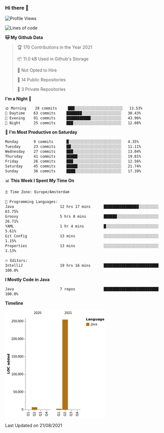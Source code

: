 ### Hi there 👋


<!--START_SECTION:waka-->
![Profile Views](http://img.shields.io/badge/Profile%20Views-1-blue)

![Lines of code](https://img.shields.io/badge/From%20Hello%20World%20I%27ve%20Written-263627%20lines%20of%20code-blue)

**🐱 My Github Data** 

> 🏆 170 Contributions in the Year 2021
 > 
> 📦 11.0 kB Used in Github's Storage 
 > 
> 🚫 Not Opted to Hire
 > 
> 📜 14 Public Repositories 
 > 
> 🔑 3 Private Repositories  
 > 
**I'm a Night 🦉** 

```text
🌞 Morning    28 commits     ███░░░░░░░░░░░░░░░░░░░░░░   13.53% 
🌆 Daytime    63 commits     ███████░░░░░░░░░░░░░░░░░░   30.43% 
🌃 Evening    91 commits     ███████████░░░░░░░░░░░░░░   43.96% 
🌙 Night      25 commits     ███░░░░░░░░░░░░░░░░░░░░░░   12.08%

```
📅 **I'm Most Productive on Saturday** 

```text
Monday       9 commits      █░░░░░░░░░░░░░░░░░░░░░░░░   4.35% 
Tuesday      23 commits     ██░░░░░░░░░░░░░░░░░░░░░░░   11.11% 
Wednesday    27 commits     ███░░░░░░░░░░░░░░░░░░░░░░   13.04% 
Thursday     41 commits     █████░░░░░░░░░░░░░░░░░░░░   19.81% 
Friday       26 commits     ███░░░░░░░░░░░░░░░░░░░░░░   12.56% 
Saturday     45 commits     █████░░░░░░░░░░░░░░░░░░░░   21.74% 
Sunday       36 commits     ████░░░░░░░░░░░░░░░░░░░░░   17.39%

```


📊 **This Week I Spent My Time On** 

```text
⌚︎ Time Zone: Europe/Amsterdam

💬 Programming Languages: 
Java                     12 hrs 17 mins      ████████████████░░░░░░░░░   63.75% 
Groovy                   5 hrs 8 mins        ██████░░░░░░░░░░░░░░░░░░░   26.71% 
YAML                     1 hr 4 mins         █░░░░░░░░░░░░░░░░░░░░░░░░   5.61% 
Git Config               13 mins             ░░░░░░░░░░░░░░░░░░░░░░░░░   1.15% 
Properties               13 mins             ░░░░░░░░░░░░░░░░░░░░░░░░░   1.13%

🔥 Editors: 
IntelliJ                 19 hrs 16 mins      █████████████████████████   100.0%

```

**I Mostly Code in Java** 

```text
Java                     7 repos             █████████████████████████   100.0%

```


**Timeline**

![Chart not found](https://raw.githubusercontent.com/powercasgamer/powercasgamer/master/charts/bar_graph.png) 


 Last Updated on 21/08/2021
<!--END_SECTION:waka-->
